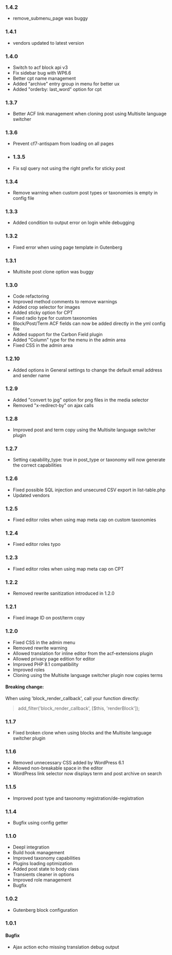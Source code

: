 ### 1.4.2
- remove_submenu_page was buggy

### 1.4.1
- vendors updated to latest version

### 1.4.0
- Switch to acf block api v3
- Fix sidebar bug with WP6.6
- Better cpt name management
- Added "archive" entry group in menu for better ux
- Added "orderby: last_word" option for cpt

### 1.3.7
- Better ACF link management when cloning post using Multisite language switcher

### 1.3.6
- Prevent cf7-antispam from loading on all pages

- ### 1.3.5
- Fix sql query not using the right prefix for sticky post

### 1.3.4
- Remove warning when custom post types or taxonomies is empty in config file

### 1.3.3
- Added condition to output error on login while debugging

### 1.3.2
- Fixed error when using page template in Gutenberg

### 1.3.1
- Multisite post clone option was buggy

### 1.3.0
- Code refactoring
- Improved method comments to remove warnings
- Added crop selector for images
- Added sticky option for CPT
- Fixed radio type for custom taxonomies
- Block/Post/Term ACF fields can now be added directly in the yml config file
- Added support for the Carbon Field plugin
- Added "Column" type for the menu in the admin area
- Fixed CSS in the admin area

### 1.2.10
- Added options in General settings to change the default email address and sender name

### 1.2.9
- Added "convert to jpg" option for png files in the media selector
- Removed "x-redirect-by" on ajax calls

### 1.2.8
- Improved post and term copy using the Multisite language switcher plugin

### 1.2.7
- Setting capability_type: true in post_type or taxonomy will now generate the correct capabilities

### 1.2.6
- Fixed possible SQL injection and unsecured CSV export in list-table.php
- Updated vendors

### 1.2.5
- Fixed editor roles when using map meta cap on custom taxonomies

### 1.2.4
- Fixed editor roles typo

### 1.2.3
- Fixed editor roles when using map meta cap on CPT

### 1.2.2
- Removed rewrite sanitization introduced in 1.2.0

### 1.2.1
- Fixed image ID on post/term copy

### 1.2.0
- Fixed CSS in the admin menu
- Removed rewrite warning
- Allowed translation for inline editor from the acf-extensions plugin
- Allowed privacy page edition for editor
- Improved PHP 8.1 compatibility
- Improved roles
- Cloning using the Multisite language switcher plugin now copies terms

#### Breaking change:
When using 'block_render_callback', call your function directly:
> add_filter('block_render_callback', [$this, 'renderBlock']);

### 1.1.7
- Fixed broken clone when using blocks and the Multisite language switcher plugin

### 1.1.6
- Removed unnecessary CSS added by WordPress 6.1
- Allowed non-breakable space in the editor
- WordPress link selector now displays term and post archive on search

### 1.1.5
- Improved post type and taxonomy registration/de-registration

### 1.1.4
- Bugfix using config getter

### 1.1.0
- Deepl integration
- Build hook management
- Improved taxonomy capabilities
- Plugins loading optimization
- Added post state to body class
- Transients cleaner in options
- Improved role management
- Bugfix

### 1.0.2
- Gutenberg block configuration

### 1.0.1
#### Bugfix
- Ajax action echo missing translation debug output
